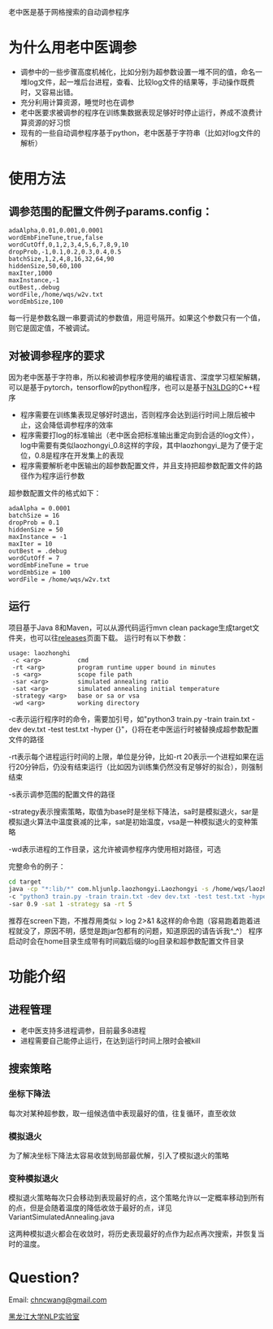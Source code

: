 老中医是基于网格搜索的自动调参程序
# 为什么用老中医调参
* 调参中的一些步骤高度机械化，比如分别为超参数设置一堆不同的值，命名一堆log文件，起一堆后台进程，查看、比较log文件的结果等，手动操作既费时，又容易出错。
* 充分利用计算资源，睡觉时也在调参
* 老中医要求被调参的程序在训练集数据表现足够好时停止运行，养成不浪费计算资源的好习惯
* 现有的一些自动调参程序基于python，老中医基于字符串（比如对log文件的解析）
# 使用方法
## 调参范围的配置文件例子params.config：
```
adaAlpha,0.01,0.001,0.0001
wordEmbFineTune,true,false
wordCutOff,0,1,2,3,4,5,6,7,8,9,10
dropProb,-1,0.1,0.2,0.3,0.4,0.5
batchSize,1,2,4,8,16,32,64,90
hiddenSize,50,60,100
maxIter,1000
maxInstance,-1
outBest,.debug
wordFile,/home/wqs/w2v.txt
wordEmbSize,100
```
每一行是参数名跟一串要调试的参数值，用逗号隔开。如果这个参数只有一个值，则它是固定值，不被调试。
## 对被调参程序的要求
因为老中医基于字符串，所以和被调参程序使用的编程语言、深度学习框架解耦，可以是基于pytorch，tensorflow的python程序，也可以是基于[N3LDG](https://github.com/zhangmeishan/N3LDG)的C++程序
* 程序需要在训练集表现足够好时退出，否则程序会达到运行时间上限后被中止，这会降低调参程序的效率
* 程序需要打log的标准输出（老中医会把标准输出重定向到合适的log文件），log中需要有类似laozhongyi_0.8这样的字段，其中laozhongyi_是为了便于定位，0.8是程序在开发集上的表现
* 程序需要解析老中医输出的超参数配置文件，并且支持把超参数配置文件的路径作为程序运行参数

超参数配置文件的格式如下：
```
adaAlpha = 0.0001
batchSize = 16
dropProb = 0.1
hiddenSize = 50
maxInstance = -1
maxIter = 10
outBest = .debug
wordCutOff = 7
wordEmbFineTune = true
wordEmbSize = 100
wordFile = /home/wqs/w2v.txt
```
## 运行
项目基于Java 8和Maven，可以从源代码运行mvn clean package生成target文件夹，也可以往[releases](https://github.com/chncwang/laozhongyi/releases)页面下载。
运行时有以下参数：
```
usage: laozhonghi
 -c <arg>          cmd
 -rt <arg>         program runtime upper bound in minutes
 -s <arg>          scope file path
 -sar <arg>        simulated annealing ratio
 -sat <arg>        simulated annealing initial temperature
 -strategy <arg>   base or sa or vsa
 -wd <arg>         working directory
 ```
 -c表示运行程序时的命令，需要加引号，如"python3 train.py -train train.txt -dev dev.txt -test test.txt -hyper {}"，{}将在老中医运行时被替换成超参数配置文件的路径
 
 -rt表示每个进程运行时间的上限，单位是分钟，比如-rt 20表示一个进程如果在运行20分钟后，仍没有结束运行（比如因为训练集仍然没有足够好的拟合），则强制结束
 
 -s表示调参范围的配置文件的路径
 
 -strategy表示搜索策略，取值为base时是坐标下降法，sa时是模拟退火，sar是模拟退火算法中温度衰减的比率，sat是初始温度，vsa是一种模拟退火的变种策略
 
 -wd表示进程的工作目录，这允许被调参程序内使用相对路径，可选

完整命令的例子：
```Bash
cd target
java -cp "*:lib/*" com.hljunlp.laozhongyi.Laozhongyi -s /home/wqs/laozhongyi.config\
-c "python3 train.py -train train.txt -dev dev.txt -test test.txt -hyper {}"\
-sar 0.9 -sat 1 -strategy sa -rt 5
```
推荐在screen下跑，不推荐用类似 > log 2>&1 &这样的命令跑（容易跑着跑着进程就没了，原因不明，感觉是跑jar包都有的问题，知道原因的请告诉我^_^）
程序启动时会在home目录生成带有时间戳后缀的log目录和超参数配置文件目录
# 功能介绍
## 进程管理
* 老中医支持多进程调参，目前最多8进程
* 进程需要自己能停止运行，在达到运行时间上限时会被kill
## 搜索策略
### 坐标下降法
每次对某种超参数，取一组候选值中表现最好的值，往复循环，直至收敛
### 模拟退火
为了解决坐标下降法太容易收敛到局部最优解，引入了模拟退火的策略
### 变种模拟退火
模拟退火策略每次只会移动到表现最好的点，这个策略允许以一定概率移动到所有的点，但是会随着温度的降低收敛于最好的点，详见VariantSimulatedAnnealing.java

这两种模拟退火都会在收敛时，将历史表现最好的点作为起点再次搜索，并恢复当时的温度。
# Question?
Email: chncwang@gmail.com

[黑龙江大学NLP实验室](https://nlp.heida.me/)
